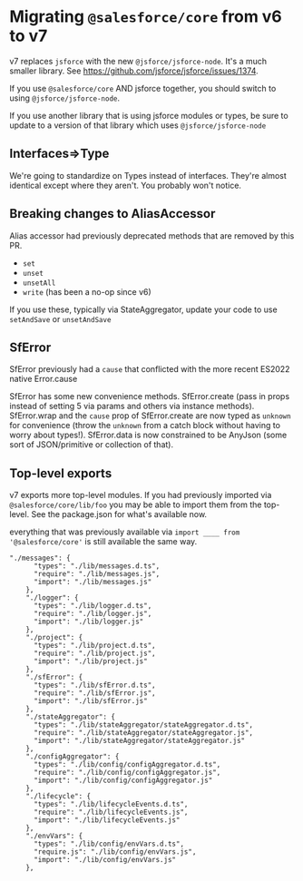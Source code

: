 # Migrating `@salesforce/core` from v6 to v7

v7 replaces `jsforce` with the new `@jsforce/jsforce-node`. It's a much smaller library. See https://github.com/jsforce/jsforce/issues/1374.

If you use `@salesforce/core` AND jsforce together, you should switch to using `@jsforce/jsforce-node`.

If you use another library that is using jsforce modules or types, be sure to update to a version of that library which uses `@jsforce/jsforce-node`

## Interfaces=>Type

We're going to standardize on Types instead of interfaces. They're almost identical except where they aren't. You probably won't notice.

## Breaking changes to AliasAccessor

Alias accessor had previously deprecated methods that are removed by this PR.

- `set`
- `unset`
- `unsetAll`
- `write` (has been a no-op since v6)

If you use these, typically via StateAggregator, update your code to use `setAndSave` or `unsetAndSave`

## SfError

SfError previously had a `cause` that conflicted with the more recent ES2022 native Error.cause

SfError has some new convenience methods. SfError.create (pass in props instead of setting 5 via params and others via instance methods).  
SfError.wrap and the `cause` prop of SfError.create are now typed as `unknown` for convenience (throw the `unknown` from a catch block without having to worry about types!).
SfError.data is now constrained to be AnyJson (some sort of JSON/primitive or collection of that).

## Top-level exports

v7 exports more top-level modules. If you had previously imported via `@salesforce/core/lib/foo` you may be able to import them from the top-level. See the package.json for what's available now.

everything that was previously available via `import ____ from '@salesforce/core'` is still available the same way.

```
"./messages": {
      "types": "./lib/messages.d.ts",
      "require": "./lib/messages.js",
      "import": "./lib/messages.js"
    },
    "./logger": {
      "types": "./lib/logger.d.ts",
      "require": "./lib/logger.js",
      "import": "./lib/logger.js"
    },
    "./project": {
      "types": "./lib/project.d.ts",
      "require": "./lib/project.js",
      "import": "./lib/project.js"
    },
    "./sfError": {
      "types": "./lib/sfError.d.ts",
      "require": "./lib/sfError.js",
      "import": "./lib/sfError.js"
    },
    "./stateAggregator": {
      "types": "./lib/stateAggregator/stateAggregator.d.ts",
      "require": "./lib/stateAggregator/stateAggregator.js",
      "import": "./lib/stateAggregator/stateAggregator.js"
    },
    "./configAggregator": {
      "types": "./lib/config/configAggregator.d.ts",
      "require": "./lib/config/configAggregator.js",
      "import": "./lib/config/configAggregator.js"
    },
    "./lifecycle": {
      "types": "./lib/lifecycleEvents.d.ts",
      "require": "./lib/lifecycleEvents.js",
      "import": "./lib/lifecycleEvents.js"
    },
    "./envVars": {
      "types": "./lib/config/envVars.d.ts",
      "require.js": "./lib/config/envVars.js",
      "import": "./lib/config/envVars.js"
    },
```
